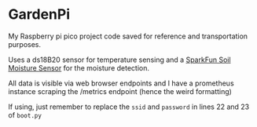 # GardenPi

My Raspberry pi pico project code saved for reference and transportation purposes.

Uses a ds18B20 sensor for temperature sensing and a [SparkFun Soil Moisture Sensor](https://www.sparkfun.com/products/13637) for the moisture detection.

All data is visible via web browser endpoints and I have a prometheus instance scraping the /metrics endpoint (hence the weird formatting)

If using, just remember to replace the `ssid` and `password` in lines 22 and 23 of `boot.py`